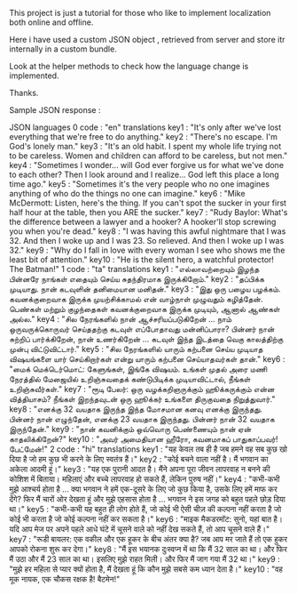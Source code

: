 This project is just a tutorial for those who like to implement localization both online and offline.

Here i have used a custom JSON object , retrieved from server and store itr internally in a custom bundle.

Look at the helper methods to check how the language change is implemented.

Thanks.

Sample JSON response :

JSON 
languages 0 
code : "en" translations key1 : "It's only after we've lost everything that we're free to do anything." 
key2 : "There's no escape. I'm God's lonely man."
key3 : "It's an old habit. I spent my whole life trying not to be careless. Women and children can afford to be careless, but not men." 
key4 : "Sometimes I wonder... will God ever forgive us for what we've done to each other? Then I look around and I realize... God left this place a long time ago." 
key5 : "Sometimes it's the very people who no one imagines anything of who do the things no one can imagine." 
key6 : "Mike McDermott: Listen, here's the thing. If you can't spot the sucker in your first half hour at the table, then you ARE the sucker." 
key7 : "Rudy Baylor: What's the difference between a lawyer and a hooker? A hooker'll stop screwing you when you're dead." 
key8 : "I was having this awful nightmare that I was 32. And then I woke up and I was 23. So relieved. And then I woke up I was 32."
key9 : "Why do I fall in love with every woman I see who shows me the least bit of attention."
key10 : "He is the silent hero, a watchful protector! The Batman!" 1
code : "ta" translations key1 : "எல்லாவற்றையும் இழந்த பின்னரே நாங்கள் எதையும் செய்ய சுதந்திரமாக இருக்கிறோம்."
key2 : "தப்பிக்க முடியாது. நான் கடவுளின் தனிமையான மனிதன்." 
key3 : "இது ஒரு பழைய பழக்கம். கவனக்குறைவாக இருக்க முயற்சிக்காமல் என் வாழ்நாள் முழுவதும் கழித்தேன். பெண்கள் மற்றும் குழந்தைகள் கவனக்குறைவாக இருக்க முடியும், ஆனால் ஆண்கள் அல்ல."
key4 : "சில நேரங்களில் நான் ஆச்சரியப்படுகிறேன் ... நாம் ஒருவருக்கொருவர் செய்ததற்கு கடவுள் எப்போதாவது மன்னிப்பாரா? பின்னர் நான் சுற்றிப் பார்க்கிறேன், நான் உணர்கிறேன் ... கடவுள் இந்த இடத்தை வெகு காலத்திற்கு முன்பு விட்டுவிட்டார்."
key5 : "சில நேரங்களில் யாரும் கற்பனை செய்ய முடியாத விஷயங்களை யார் செய்கிறார்கள் என்று யாரும் கற்பனை செய்யாதவர்கள் தான்." 
key6 : "மைக் மெக்டெர்மொட்: கேளுங்கள், இங்கே விஷயம். உங்கள் முதல் அரை மணி நேரத்தில் மேஜையில் உறிஞ்சுவதைக் கண்டுபிடிக்க முடியாவிட்டால், நீங்கள் உறிஞ்சுவீர்கள்." 
key7 : "ரூடி பேலர்: ஒரு வழக்கறிஞருக்கும் ஹூக்கருக்கும் என்ன வித்தியாசம்? நீங்கள் இறந்தவுடன் ஒரு ஹூக்கர் உங்களை திருகுவதை நிறுத்துவார்."
key8 : "எனக்கு 32 வயதாக இருந்த இந்த மோசமான கனவு எனக்கு இருந்தது. பின்னர் நான் எழுந்தேன், எனக்கு 23 வயதாக இருந்தது. பின்னர் நான் 32 வயதாக இருந்தேன்." 
key9 : "நான் கவனிக்கும் ஒவ்வொரு பெண்ணையும் நான் ஏன் காதலிக்கிறேன்?"
key10 : "அவர் அமைதியான ஹீரோ, கவனமாகப் பாதுகாப்பவர்! பேட்மேன்!" 2
code : "hi" 
translations key1 : "यह केवल तब ही है जब हमने वह सब कुछ खो दिया है जो हम कुछ भी करने के लिए स्वतंत्र हैं।" 
key2 : "कोई बचने वाला नहीं है। मैं भगवान का अकेला आदमी हूं।" 
key3 : "यह एक पुरानी आदत है। मैंने अपना पूरा जीवन लापरवाह न बनने की कोशिश में बिताया। महिलाएं और बच्चे लापरवाह हो सकते हैं, लेकिन पुरुष नहीं।"
key4 : "कभी-कभी मुझे आश्चर्य होता है ... क्या भगवान ने हमें एक-दूसरे के लिए जो कुछ किया है, उसके लिए हमें माफ कर देंगे? फिर मैं चारों ओर देखता हूं और मुझे एहसास होता है ... भगवान ने इस जगह को बहुत पहले छोड़ दिया था।"
key5 : "कभी-कभी यह बहुत ही लोग होते हैं, जो कोई भी ऐसी चीज़ की कल्पना नहीं करता है जो कोई भी करता है जो कोई कल्पना नहीं कर सकता है।" 
key6 : "माइक मैकडरमॉट: सुनो, यहां बात है। यदि आप मेज पर अपने पहले आधे घंटे में चूसने वाले को नहीं देख सकते हैं, तो आप चूसने वाले हैं।" 
key7 : "रूडी बायलर: एक वकील और एक हूकर के बीच अंतर क्या है? जब आप मर जाते हैं तो एक हुकर आपको रोकना शुरू कर देगा।" 
key8 : "मैं इस भयानक दुःस्वप्न में था कि मैं 32 साल का था। और फिर मैं उठा और मैं 23 साल का था। इसलिए मुझे राहत मिली। और फिर मैं जाग गया मैं 32 था।" 
key9 : "मुझे हर महिला से प्यार क्यों होता है, मैं देखता हूं कि कौन मुझे सबसे कम ध्यान देता है।" 
key10 : "वह मूक नायक, एक चौकस रक्षक है! बैटमेन!"
